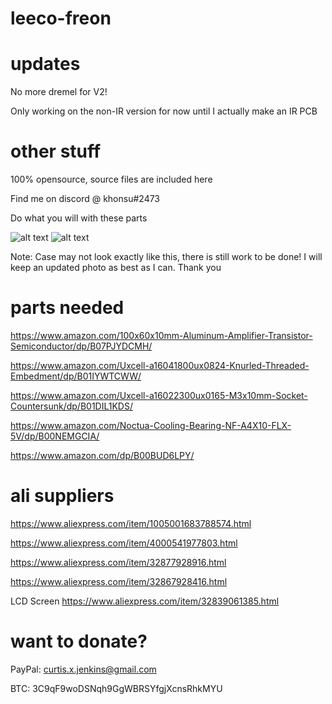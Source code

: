 # leeco-freon

# updates

No more dremel for V2!

Only working on the non-IR version for now until I actually make an IR PCB

# other stuff

100% opensource, source files are included here

Find me on discord @ khonsu#2473

Do what you will with these parts


![alt text](https://cdn.discordapp.com/attachments/771503610453819412/848718863708717066/unknown.png)
![alt text](https://cdn.discordapp.com/attachments/771503610453819412/848718972588392479/unknown.png)

Note: Case may not look exactly like this, there is still work to be done! I will keep an updated photo as best as I can. Thank you


# parts needed
https://www.amazon.com/100x60x10mm-Aluminum-Amplifier-Transistor-Semiconductor/dp/B07PJYDCMH/

https://www.amazon.com/Uxcell-a16041800ux0824-Knurled-Threaded-Embedment/dp/B01IYWTCWW/

https://www.amazon.com/Uxcell-a16022300ux0165-M3x10mm-Socket-Countersunk/dp/B01DIL1KDS/

https://www.amazon.com/Noctua-Cooling-Bearing-NF-A4X10-FLX-5V/dp/B00NEMGCIA/

https://www.amazon.com/dp/B00BUD6LPY/

# ali suppliers
https://www.aliexpress.com/item/1005001683788574.html

https://www.aliexpress.com/item/4000541977803.html

https://www.aliexpress.com/item/32877928916.html

https://www.aliexpress.com/item/32867928416.html

LCD Screen
https://www.aliexpress.com/item/32839061385.html

# want to donate?
PayPal: curtis.x.jenkins@gmail.com

BTC: 3C9qF9woDSNqh9GgWBRSYfgjXcnsRhkMYU
